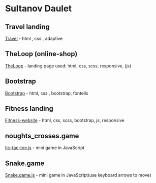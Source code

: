 # Sultanov Daulet

## Travel landing
[Travel](https://daulet1232.github.io/Travel/) - html , css , adaptive
## TheLoop (online-shop)
[TheLoop](https://daulet1232.github.io/TheLoop/) - landing page used: html, css, scss, responsive, (js)
## Bootstrap
[Bootstrap](https://daulet1232.github.io/Bootstrap/) - html, css , bootstrap, fontello
## Fitness landing
[Fitness-website](https://daulet1232.github.io/fitness_website/) - html, css, scss, bootstrap, js, responsive
## noughts_crosses.game
[tic-tac-toe.js](https://daulet1232.github.io/noughts_crosses/) - mini game in JavaScript
## Snake.game
[Snake.game.js](https://daulet1232.github.io/snake/) - mini game in JavaScript(use keyboard arrows to move)



